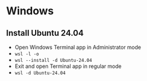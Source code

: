 # Windows

## Install Ubuntu 24.04
- Open Windows Terminal app in Administrator mode
- `wsl -l -o`
- `wsl --install -d Ubuntu-24.04`
- Exit and open Terminal app in regular mode
- `wsl -d Ubuntu-24.04`
